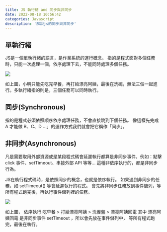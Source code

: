 ```yaml
---
title: JS 執行緒 and 同步與非同步
date: 2022-08-18 10:56:42
categories: Javascript
description: '解說js的同步與非同步'
---
```


## 單執行緒

JS是一個單執行緒的語言，是作業系統的運行概念。
指的是程式面對多個任務時，只能一次處理一個，依序處理下去，不能同時處理多個任務。

![](https://cdn-images-1.medium.com/max/1200/1*fsA5wPsJ6uV7huO-wDTtxg.png)

如上圖，小明只能先吃完早餐，再打給漂亮阿姨，最後在洗碗，無法三個一起進行。多執行緒指的則是，三個任務可以同時執行。

## 同步(Synchronous)

指的是程式必須依照順序依序處理任務，不會直接跳到下個任務。
像這樣先完成 A 才能做 B、C、D …」的運作方式我們就會把它稱作「同步」。

## 非同步(Asynchronous)

凡是需要取用外部資源或是某段程式碼會延遲執行都算是非同步事件，例如：點擊 click 事件、setTimeout、串接外部 API 等等…
這種非依序執行的，都是非同步行為。

JS在執行程式碼時，是依照同步的概念，也就是依序執行。
如果遇到非同步的任務，如 setTimeout() 等會延遲執行的程式。
會先將非同步任務放到事件儲列，等所有程式跑完後，再執行事件儲列裡的任務。

![](https://cdn-images-1.medium.com/max/1200/1*-WBrRoNeTd_dXzeMJnWa1A.png)

如上圖， 依序執行 吃早餐 > 打給漂亮阿姨 > 洗餐盤 > 漂亮阿姨回電
其中 漂亮阿姨回電 是非同步事件 setTimeout ，所以會先放在事件儲列中，
等所有程式跑完，最後在執行。


